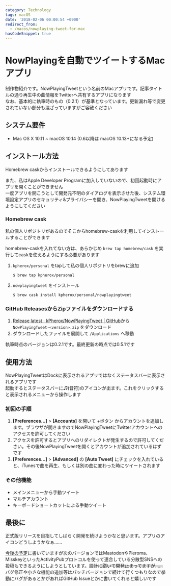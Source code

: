 ```yaml
---
category: Technology
tags: macOS
date: '2018-02-06 00:00:54 +0900'
redirect_from:
  - /macos/nowplaying-tweet-for-mac
hasCodeSnippet: true
---
```


# NowPlayingを自動でツイートするMacアプリ

制作物紹介です。NowPlayingTweetという名前のMacアプリです。記事タイトルの通り再生中の曲情報をTwitterへ共有するアプリになります  
なお、基本的に執筆時のもの（0.2.1）が基準となっています。更新漏れ等で変更されていない部分も混ざっていますがご容赦ください

<!--more-->


## システム要件
- Mac OS X 10.11 ~ macOS 10.14 (0.6以降は macOS 10.13+になる予定)

## インストール方法
Homebrew caskからインストールできるようにしてあります

また、私はApple Developer Programに加入していないので、初回起動時にアプリを開くことができません  
一度アプリを開こうとして開発元不明のダイアログを表示させた後、システム環境設定アプリのセキュリティ&プライバシーを開き、NowPlayingTweetを開けるようにしてください

### Homebrew cask
私の個人リポジトリがあるのでそこからhomebrew-caskを利用してインストールすることができます

homebrew-caskを入れてない方は、あらかじめ `brew tap homebrew/cask` を実行してcaskを使えるようにする必要があります

1. `kpherox/personal` をtapして私の個人リポジトリをbrewに追加
    ```console
    $ brew tap kpherox/personal
    ```

2. `nowplayingtweet` をインストール
    ```console
    $ brew cask install kpherox/personal/nowplayingtweet
    ```

### GitHub ReleasesからZipファイルをダウンロードする
1. [Release latest · kPherox/NowPlayingTweet \| GitHub](https://github.com/kPherox/NowPlayingTweet/releases/latest)から `NowPlayingTweet-<version>.zip` をダウンロード
2. ダウンロードしたファイルを展開して `/Applications` へ移動

執筆時点のバージョンは0.2.1です。最終更新の時点では0.5.1です

## 使用方法
NowPlayingTweetはDockに表示されるアプリではなくステータスバーに表示されるアプリです  
起動するとステータスバーに♫(音符)のアイコンが出ます。これをクリックすると表示されるメニューから操作します

### 初回の手順
1. **[Preferences…]** > **[Accounts]** を開いて +ボタン からアカウントを追加します。ブラウザが開きますのでNowPlayingTweetにTwitterアカウントへのアクセスを許可してください
2. アクセスを許可するとアプリへのリダイレクトが発生するので許可してください。その後NowPlayingTweetを開くとアカウントが追加されているはずです
3. **[Preferences…]** > **[Advanced]** の **[Auto Tweet]** にチェックを入れていると、iTunesで曲を再生、もしくは別の曲に変わった時にツイートされます

### その他機能
- メインメニューから手動ツイート
- マルチアカウント
- キーボードショートカットによる手動ツイート

## 最後に
正式版リリースを目指してしばらく開発を続けようかなと思います。アプリのアイコンどうしようかなぁ……

[今後の予定](2019-04-01-nowplayingtweet-new-release-and-milestone-0-6.md#mastodon対応-06)に書いていますが次のバージョンではMastodonやPleroma、MisskeyといったActivityPubプロトコルを使って連合している分散型SNSへの投稿もできるようにしようとしています。~~設計に躓いて開発止まってますが……~~  
バグ修正や小さな機能の追加等はパッチバージョンで続けて行くつもりなので挙動にバグがあるとかがあればGitHub Issueとかに書いてくれると嬉しいです
